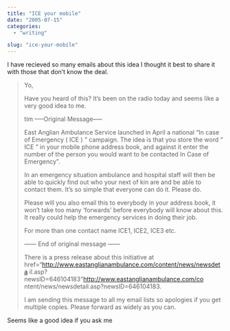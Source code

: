 ```yaml
---
title: "ICE your mobile"
date: "2005-07-15"
categories: 
  - "writing"

slug: "ice-your-mobile"
---
```


I have recieved so many emails about this idea I thought it best to share it with those that don’t know the deal.

> Yo,
> 
> Have you heard of this? It’s been on the radio today and seems like a very good idea to me.
> 
> tim —–Original Message—–
> 
> East Anglian Ambulance Service launched in April a national “In case of Emergency ( ICE ) ” campaign. The idea is that you store the word “ ICE ” in your mobile phone address book, and against it enter the number of the person you would want to be contacted In Case of Emergency".
> 
> In an emergency situation ambulance and hospital staff will then be able to quickly find out who your next of kin are and be able to contact them. It’s so simple that everyone can do it. Please do.
> 
> Please will you also email this to everybody in your address book, it won’t take too many ‘forwards’ before everybody will know about this. It really could help the emergency services in doing their job.
> 
> For more than one contact name ICE1, ICE2, ICE3 etc.
> 
> —— End of original message ——
> 
> There is a press release about this initiative at href=“http://www.eastanglianambulance.com/content/news/newsdeta il.asp?newsID=646104183"http://www.eastanglianambulance.com/co ntent/news/newsdetail.asp?newsID=646104183.
> 
> I am sending this message to all my email lists so apologies if you get multiple copies. Please forward as widely as you can.

Seems like a good idea if you ask me
